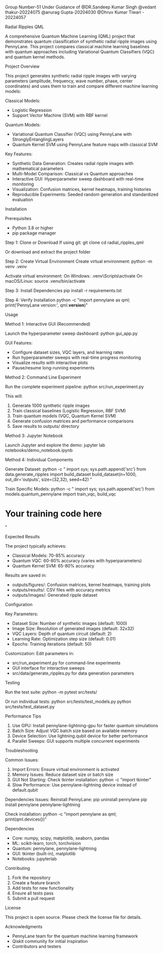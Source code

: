 Group Number-51
Under Guidance of
@DR.Sandeep Kumar Singh
@vedant thakur-20224075
@anurag Gupta-20204030
@Dhruv Kumar Tiwari - 20224057

Radial Ripples QML

A comprehensive Quantum Machine Learning (QML) project that demonstrates quantum classification of synthetic radial ripple images using PennyLane. This project compares classical machine learning baselines with quantum approaches including Variational Quantum Classifiers (VQC) and quantum kernel methods.

Project Overview

This project generates synthetic radial ripple images with varying parameters (amplitude, frequency, wave number, phase, center coordinates) and uses them to train and compare different machine learning models:

Classical Models:
- Logistic Regression
- Support Vector Machine (SVM) with RBF kernel

Quantum Models:
- Variational Quantum Classifier (VQC) using PennyLane with StronglyEntanglingLayers
- Quantum Kernel SVM using PennyLane feature maps with classical SVM

Key Features:
- Synthetic Data Generation: Creates radial ripple images with mathematical parameters
- Multi-Model Comparison: Classical vs Quantum approaches
- Interactive GUI: Hyperparameter sweep dashboard with real-time monitoring
- Visualization: Confusion matrices, kernel heatmaps, training histories
- Reproducible Experiments: Seeded random generation and standardized evaluation



Installation

Prerequisites
- Python 3.8 or higher
- pip package manager

Step 1: Clone or Download
If using git:
git clone <repository-url>
cd radial_ripples_qml

Or download and extract the project folder

Step 2: Create Virtual Environment
Create virtual environment:
python -m venv .venv

Activate virtual environment:
On Windows:
.venv\Scripts\activate
On macOS/Linux:
source .venv/bin/activate

Step 3: Install Dependencies
pip install -r requirements.txt

Step 4: Verify Installation
python -c "import pennylane as qml; print('PennyLane version:', qml.__version__)"

Usage

Method 1: Interactive GUI (Recommended)

Launch the hyperparameter sweep dashboard:
python gui_app.py

GUI Features:
- Configure dataset sizes, VQC layers, and learning rates
- Run hyperparameter sweeps with real-time progress monitoring
- Visualize results with interactive plots
- Pause/resume long-running experiments

Method 2: Command Line Experiment

Run the complete experiment pipeline:
python src/run_experiment.py

This will:
1. Generate 1000 synthetic ripple images
2. Train classical baselines (Logistic Regression, RBF SVM)
3. Train quantum models (VQC, Quantum Kernel SVM)
4. Generate confusion matrices and performance comparisons
5. Save results to outputs/ directory

Method 3: Jupyter Notebook

Launch Jupyter and explore the demo:
jupyter lab notebooks/demo_notebook.ipynb

Method 4: Individual Components

Generate Dataset:
python -c "
import sys; sys.path.append('src')
from data.generate_ripples import build_dataset
build_dataset(n=1000, out_dir='outputs', size=(32,32), seed=42)
"

Train Specific Models:
python -c "
import sys; sys.path.append('src')
from models.quantum_pennylane import train_vqc, build_vqc
# Your training code here
"

Expected Results

The project typically achieves:
- Classical Models: 70-85% accuracy
- Quantum VQC: 60-80% accuracy (varies with hyperparameters)
- Quantum Kernel SVM: 65-80% accuracy

Results are saved in:
- outputs/figures/: Confusion matrices, kernel heatmaps, training plots
- outputs/results/: CSV files with accuracy metrics
- outputs/images/: Generated ripple dataset

Configuration

Key Parameters:
- Dataset Size: Number of synthetic images (default: 1000)
- Image Size: Resolution of generated images (default: 32x32)
- VQC Layers: Depth of quantum circuit (default: 2)
- Learning Rate: Optimization step size (default: 0.01)
- Epochs: Training iterations (default: 50)

Customization:
Edit parameters in:
- src/run_experiment.py for command-line experiments
- GUI interface for interactive sweeps
- src/data/generate_ripples.py for data generation parameters

Testing

Run the test suite:
python -m pytest src/tests/

Or run individual tests:
python src/tests/test_models.py
python src/tests/test_dataset.py

Performance Tips

1. Use GPU: Install pennylane-lightning-gpu for faster quantum simulations
2. Batch Size: Adjust VQC batch size based on available memory
3. Device Selection: Use lightning.qubit device for better performance
4. Parallel Sweeps: GUI supports multiple concurrent experiments

Troubleshooting

Common Issues:

1. Import Errors: Ensure virtual environment is activated
2. Memory Issues: Reduce dataset size or batch size
3. GUI Not Starting: Check tkinter installation: python -c "import tkinter"
4. Slow Performance: Use pennylane-lightning device instead of default.qubit

Dependencies Issues:
Reinstall PennyLane:
pip uninstall pennylane
pip install pennylane pennylane-lightning

Check installation:
python -c "import pennylane as qml; print(qml.devices())"

Dependencies

- Core: numpy, scipy, matplotlib, seaborn, pandas
- ML: scikit-learn, torch, torchvision
- Quantum: pennylane, pennylane-lightning
- GUI: tkinter (built-in), matplotlib
- Notebooks: jupyterlab

Contributing

1. Fork the repository
2. Create a feature branch
3. Add tests for new functionality
4. Ensure all tests pass
5. Submit a pull request

License

This project is open source. Please check the license file for details.

Acknowledgments

- PennyLane team for the quantum machine learning framework
- Qiskit community for initial inspiration
- Contributors and testers


